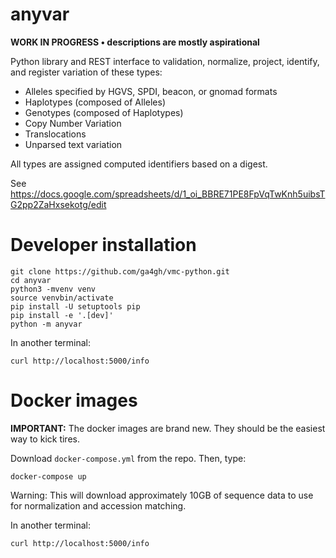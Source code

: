 # anyvar

**WORK IN PROGRESS • descriptions are mostly aspirational**

Python library and REST interface to validation, normalize, project,
identify, and register variation of these types:

* Alleles specified by HGVS, SPDI, beacon, or gnomad formats
* Haplotypes (composed of Alleles)
* Genotypes (composed of Haplotypes)
* Copy Number Variation
* Translocations
* Unparsed text variation

All types are assigned computed identifiers based on a digest.

See https://docs.google.com/spreadsheets/d/1_oi_BBRE71PE8FpVqTwKnh5uibsTG2pp2ZaHxsekotg/edit


# Developer installation

    git clone https://github.com/ga4gh/vmc-python.git
    cd anyvar
    python3 -mvenv venv
    source venvbin/activate
    pip install -U setuptools pip
    pip install -e '.[dev]'
    python -m anyvar

In another terminal:

    curl http://localhost:5000/info


# Docker images

**IMPORTANT:** The docker images are brand new. They should be the
easiest way to kick tires.

Download `docker-compose.yml` from the repo.  Then, type:

	docker-compose up

Warning: This will download approximately 10GB of sequence data to use
for normalization and accession matching.

In another terminal:

    curl http://localhost:5000/info
